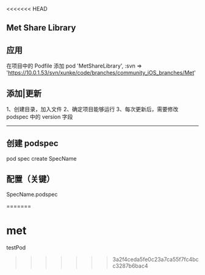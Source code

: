 <<<<<<< HEAD
## Met Share Library


## 应用
在项目中的 Podfile 添加
pod 'MetShareLibrary', :svn => 'https://10.0.1.53/svn/xunke/code/branches/community_iOS_branches/Met'



## 添加|更新
1、创建目录，加入文件
2、确定项目能够运行
3、每次更新后，需要修改 podspec 中的 version 字段



- - - - - - - - - - - - - - - - - - - - - - - - - - - - 
## 创建 podspec
pod spec create SpecName

## 配置（关键）
SpecName.podspec

=======
# met
testPod
>>>>>>> 3a2f4ceda5fe0c23a7ca55f7fc4bcc3287b6bac4
